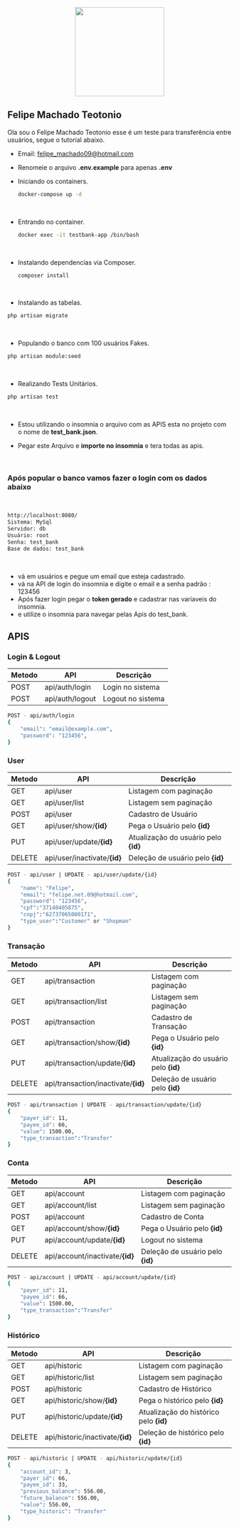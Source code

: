 <p align="center"><img src="https://avatars.githubusercontent.com/u/30176402?v=4" width="200"></p>



## Felipe Machado Teotonio

Ola sou o Felipe Machado Teotonio esse é um teste para transferência entre usuários, segue o tutorial abaixo.
- Email: felipe_machado09@hotmail.com <br />

- Renomeie o arquivo **.env.example** para apenas **.env**

- Iniciando os containers.

	```sh
	docker-compose up -d
	```
<br>

- Entrando no container.

	```sh
	docker exec -it testbank-app /bin/bash
	```

<br>

- Instalando dependencias via Composer.

	```sh
	composer install
	```

<br>

- Instalando as tabelas.
```sh
php artisan migrate
```
<br>

- Populando o banco com 100 usuários Fakes.
```sh
php artisan module:seed
```
<br />

- Realizando Tests Unitários.
```sh
php artisan test
```
<br />

- Estou utilizando o insomnia o arquivo com as APIS esta no projeto com o nome de **test_bank.json**.
- Pegar este Arquivo e **importe no insomnia** e tera todas as apis.
  
  <br />
### Após popular o banco vamos fazer o login com os dados abaixo

  <br />

```sh
http://localhost:8080/
Sistema: MySql
Servidor: db
Usuário: root
Senha: test_bank
Base de dados: test_bank
```

  <br />

- vá em usuários e pegue um email que esteja cadastrado.
- vá na API de login do insomnia e digite o email e a senha padrão : 123456
- Após fazer login pegar o **token gerado** e cadastrar nas variaveis do insomnia.
- e utilize o insomnia para navegar pelas Apis do test_bank.

## APIS

### Login & Logout

| Metodo  | API | Descrição |
| ------------- | ------------- |------------- |
| POST  | api/auth/login  | Login no sistema |
| POST  | api/auth/logout  | Logout no sistema |

```sh
POST - api/auth/login
{
    "email": "email@example.com",
    "password": "123456",
}
```
 
### User

| Metodo  | API | Descrição |
| ------------- | ------------- |------------- |
| GET  | api/user  | Listagem com paginação |
| GET  | api/user/list  | Listagem sem paginação |
| POST  | api/user  | Cadastro de Usuário |
| GET  | api/user/show/**{id}**  | Pega o Usuário pelo **{id}** |
| PUT  | api/user/update/**{id}** | Atualização do usuário pelo **{id}** |
| DELETE  | api/user/inactivate/**{id}**  | Deleção de usuário pelo **{id}** |

```sh
POST - api/user | UPDATE - api/user/update/{id}
{
	"name": "Felipe",
	"email": "felipe.net.09@hotmail.com",
	"password": "123456",
	"cpf":"37140405875",
	"cnpj":"62737065000171",
	"type_user":"Customer" or "Shopman"
}
```
### Transação

| Metodo  | API | Descrição |
| ------------- | ------------- |------------- |
| GET  | api/transaction  | Listagem com paginação |
| GET  | api/transaction/list  | Listagem sem paginação |
| POST  | api/transaction  | Cadastro de Transação |
| GET  | api/transaction/show/**{id}**  | Pega o Usuário pelo **{id}** |
| PUT  | api/transaction/update/**{id}**  | Atualização do usuário pelo **{id}** |
| DELETE  | api/transaction/inactivate/**{id}**  | Deleção de usuário pelo **{id}** |

```sh
POST - api/transaction | UPDATE - api/transaction/update/{id}
{
	"payer_id": 11,
	"payee_id": 66,
	"value": 1500.00,
	"type_transaction":"Transfer"
}
```
### Conta

| Metodo  | API | Descrição |
| ------------- | ------------- |------------- |
| GET  | api/account  | Listagem com paginação |
| GET  | api/account/list  | Listagem sem paginação |
| POST  | api/account  | Cadastro de Conta |
| GET  | api/account/show/**{id}**  | Pega o Usuário pelo **{id}** |
| PUT  | api/account/update/**{id}**  | Logout no sistema |
| DELETE  | api/account/inactivate/**{id}**  | Deleção de usuário pelo **{id}** |

```sh
POST - api/account | UPDATE - api/account/update/{id}
{
	"payer_id": 11,
	"payee_id": 66,
	"value": 1500.00,
	"type_transaction":"Transfer"
}
```

### Histórico

| Metodo  | API | Descrição |
| ------------- | ------------- |------------- |
| GET  | api/historic  | Listagem com paginação |
| GET  | api/historic/list  | Listagem sem paginação |
| POST  | api/historic  | Cadastro de Histórico |
| GET  | api/historic/show/**{id}**  | Pega o histórico pelo **{id}** |
| PUT  | api/historic/update/**{id}**  | Atualização do histórico pelo **{id}** |
| DELETE  | api/historic/inactivate/**{id}**  | Deleção de histórico pelo **{id}** |

```sh
POST - api/historic | UPDATE - api/historic/update/{id}
{
	"account_id": 3,
	"payer_id": 66,
	"payee_id": 33,
	"previous_balance": 556.00,
	"future_balance": 556.00,
	"value": 556.00,
	"type_historic": "Transfer"
}
```

